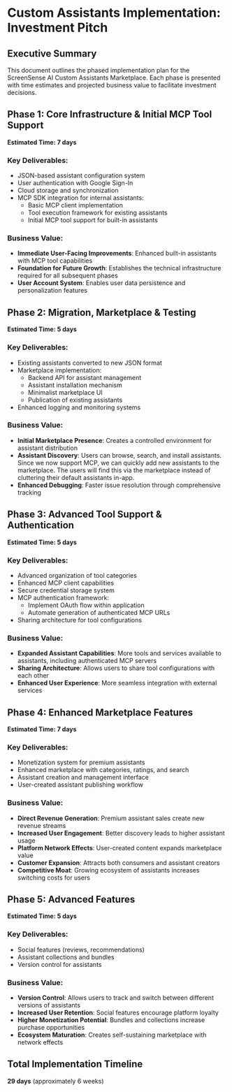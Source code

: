 # Custom Assistants Implementation: Investment Pitch

## Executive Summary

This document outlines the phased implementation plan for the ScreenSense AI Custom Assistants Marketplace. Each phase is presented with time estimates and projected business value to facilitate investment decisions.

## Phase 1: Core Infrastructure & Initial MCP Tool Support

**Estimated Time: 7 days**

### Key Deliverables:

- JSON-based assistant configuration system
- User authentication with Google Sign-In
- Cloud storage and synchronization
- MCP SDK integration for internal assistants:
  - Basic MCP client implementation
  - Tool execution framework for existing assistants
  - Initial MCP tool support for built-in assistants

### Business Value:

- **Immediate User-Facing Improvements**: Enhanced built-in assistants with MCP tool capabilities
- **Foundation for Future Growth**: Establishes the technical infrastructure required for all subsequent phases
- **User Account System**: Enables user data persistence and personalization features

## Phase 2: Migration, Marketplace & Testing

**Estimated Time: 5 days**

### Key Deliverables:

- Existing assistants converted to new JSON format
- Marketplace implementation:
  - Backend API for assistant management
  - Assistant installation mechanism
  - Minimalist marketplace UI
  - Publication of existing assistants
- Enhanced logging and monitoring systems

### Business Value:

- **Initial Marketplace Presence**: Creates a controlled environment for assistant distribution
- **Assistant Discovery**: Users can browse, search, and install assistants. Since we now support MCP, we can quickly add new assistants to the marketplace. The users will find this via the marketplace instead of cluttering their default assistants in-app.
- **Enhanced Debugging**: Faster issue resolution through comprehensive tracking

## Phase 3: Advanced Tool Support & Authentication

**Estimated Time: 5 days**

### Key Deliverables:

- Advanced organization of tool categories
- Enhanced MCP client capabilities
- Secure credential storage system
- MCP authentication framework:
  - Implement OAuth flow within application
  - Automate generation of authenticated MCP URLs
- Sharing architecture for tool configurations

### Business Value:

- **Expanded Assistant Capabilities**: More tools and services available to assistants, including authenticated MCP servers
- **Sharing Architecture**: Allows users to share tool configurations with each other
- **Enhanced User Experience**: More seamless integration with external services

## Phase 4: Enhanced Marketplace Features

**Estimated Time: 7 days**

### Key Deliverables:

- Monetization system for premium assistants
- Enhanced marketplace with categories, ratings, and search
- Assistant creation and management interface
- User-created assistant publishing workflow

### Business Value:

- **Direct Revenue Generation**: Premium assistant sales create new revenue streams
- **Increased User Engagement**: Better discovery leads to higher assistant usage
- **Platform Network Effects**: User-created content expands marketplace value
- **Customer Expansion**: Attracts both consumers and assistant creators
- **Competitive Moat**: Growing ecosystem of assistants increases switching costs for users

## Phase 5: Advanced Features

**Estimated Time: 5 days**

### Key Deliverables:

- Social features (reviews, recommendations)
- Assistant collections and bundles
- Version control for assistants

### Business Value:

- **Version Control**: Allows users to track and switch between different versions of assistants
- **Increased User Retention**: Social features encourage platform loyalty
- **Higher Monetization Potential**: Bundles and collections increase purchase opportunities
- **Ecosystem Maturation**: Creates self-sustaining marketplace with network effects

## Total Implementation Timeline

**29 days** (approximately 6 weeks)

